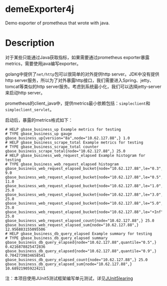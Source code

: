 # demeExporter4j
Demo exporter of prometheus that wrote with java.

# Description
对于某些只能通过Java获取指标，如果需要通过prometheus exporter暴露metrics，需要使用java编写exporter。

golang中提供了`net/http`包可以很简单的对外提供http server。JDK中没有提供http server服务，所以为了对外暴露http接口，我们需要进入Spring、jetty、tomcat等类似的http server服务。考虑到系统最小化，我们可以选择jetty-server来启动http server。

prometheus的client_java中，提供metrics最小依赖包括：`simpleclient`和`simpleclient_servlet`。

启动后，暴露的metrics格式如下：

```
# HELP gbase_business_up Example metrics for testing
# TYPE gbase_business_up gauge
gbase_business_up{version="8a",node="10.62.127.88",} 1.0
# HELP gbase_business_scrape_total Example metrics for testing
# TYPE gbase_business_scrape_total counter
gbase_business_scrape_total{node="10.62.127.88",} 25.0
# HELP gbase_business_web_request_elapsed Example histogram for testing
# TYPE gbase_business_web_request_elapsed histogram
gbase_business_web_request_elapsed_bucket{node="10.62.127.88",le="0.3",} 9.0
gbase_business_web_request_elapsed_bucket{node="10.62.127.88",le="0.5",} 11.0
gbase_business_web_request_elapsed_bucket{node="10.62.127.88",le="1.0",} 25.0
gbase_business_web_request_elapsed_bucket{node="10.62.127.88",le="3.0",} 25.0
gbase_business_web_request_elapsed_bucket{node="10.62.127.88",le="5.0",} 25.0
gbase_business_web_request_elapsed_bucket{node="10.62.127.88",le="+Inf",} 25.0
gbase_business_web_request_elapsed_count{node="10.62.127.88",} 25.0
gbase_business_web_request_elapsed_sum{node="10.62.127.88",} 12.956883155095506
# HELP gbase_business_db_query_elapsed Example summary for testing
# TYPE gbase_business_db_query_elapsed summary
gbase_business_db_query_elapsed{node="10.62.127.88",quantile="0.5",} 0.4216878825472836
gbase_business_db_query_elapsed{node="10.62.127.88",quantile="0.9",} 0.7042739834658541
gbase_business_db_query_elapsed_count{node="10.62.127.88",} 25.0
gbase_business_db_query_elapsed_sum{node="10.62.127.88",} 10.689219059224211
```

注：本项目使用JUnit5测试框架编写单元测试，详见[JUnit5learing](Junit5Learning.md)
